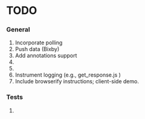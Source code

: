 TODO
====


### General

1. 	Incorporate polling
2. 	Push data (Bixby)
3. 	Add annotations support
4. 	
5. 	
6. 	Instrument logging (e.g., get_response.js )
7. 	Include browserify instructions; client-side demo.



### Tests

1. 	

